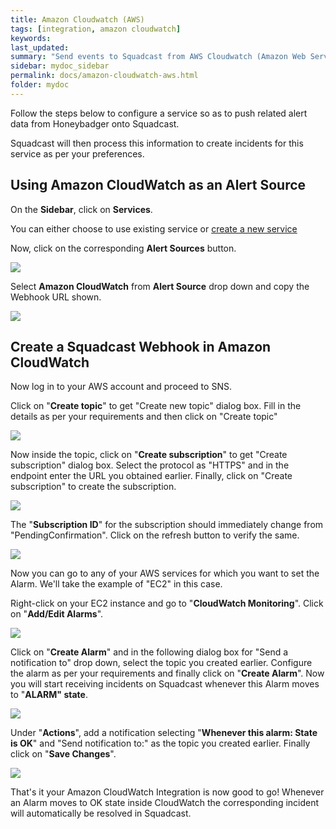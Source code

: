 ```yaml
---
title: Amazon Cloudwatch (AWS)
tags: [integration, amazon cloudwatch]
keywords: 
last_updated: 
summary: "Send events to Squadcast from AWS Cloudwatch (Amazon Web Services)"
sidebar: mydoc_sidebar
permalink: docs/amazon-cloudwatch-aws.html
folder: mydoc
---
```


Follow the steps below to configure a service so as to push related alert data from Honeybadger onto Squadcast.

Squadcast will then process this information to create incidents for this service as per your preferences.

## Using Amazon CloudWatch as an Alert Source

On the **Sidebar**, click on **Services**.

You can either choose to use existing service or [create a new service](adding-a-service.html)

Now, click on the corresponding **Alert Sources** button.

![](images/integration_1.png)

Select **Amazon CloudWatch** from  **Alert Source** drop down and copy the Webhook URL shown.

![](images/aws_1.png)

## Create a Squadcast Webhook in Amazon CloudWatch

Now log in to your AWS account and proceed to SNS.

Click on "**Create topic**" to get "Create new topic" dialog box. Fill in the details as per your requirements and then click on "Create topic"

![](images/aws_2.png)

Now inside the topic, click on "**Create subscription**" to get "Create subscription" dialog box. Select the protocol as "HTTPS" and in the endpoint enter the URL you obtained earlier. Finally, click on "Create subscription" to create the subscription.

![](images/aws_3.png)

The "**Subscription ID**" for the subscription should immediately change from "PendingConfirmation". Click on the refresh button to verify the same.

![](images/aws_4.png)

Now you can go to any of your AWS services for which you want to set the Alarm. We'll take the example of "EC2" in this case.

Right-click on your EC2 instance and go to "**CloudWatch Monitoring**". Click on "**Add/Edit Alarms**".

![](images/aws_5.png)

Click on "**Create Alarm**" and in the following dialog box for "Send a notification to" drop down, select the topic you created earlier. Configure the alarm as per your requirements and finally click on "**Create Alarm**". Now you will start receiving incidents on Squadcast whenever this Alarm moves to "**ALARM" state**.

![](images/aws_6.png)

Under "**Actions**", add a notification selecting "**Whenever this alarm: State is OK**" and "Send notification to:" as the topic you created earlier. Finally click on "**Save Changes**".

![](images/aws_7.png)

That's it your Amazon CloudWatch Integration is now good to go! Whenever an Alarm moves to OK state inside CloudWatch the corresponding incident will automatically be resolved in Squadcast.